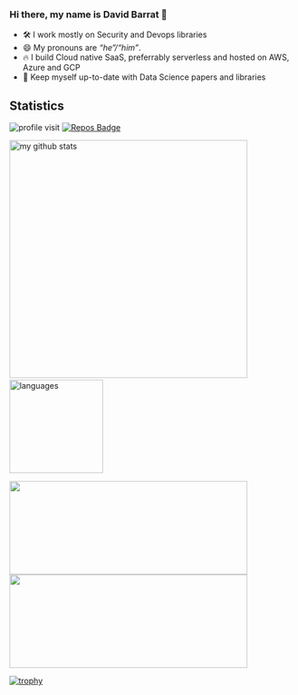 ### Hi there, my name is David Barrat 👋

- 🛠 I work mostly on Security and Devops libraries
- 😄 My pronouns are *&ldquo;he&rdquo;/&ldquo;him&rdquo;*. 
- :fire: I build Cloud native SaaS, preferrably serverless and hosted on AWS, Azure and GCP
- :book: Keep myself up-to-date with Data Science papers and libraries

## Statistics

<div align="left">

![profile visit](https://komarev.com/ghpvc/?username=dbrrt)
[![Repos Badge](https://badges.pufler.dev/repos/dbrrt)](https://badges.pufler.dev) 


<p align="left"> 
<img src="https://github-readme-stats.vercel.app/api?username=dbrrt&show_icons=true&count_private=true&hide=stars&include_all_commits=true&show_icons=true&layout=compact&theme=dracula" alt="my github stats" width="420"/>&nbsp;
<img src="https://github-readme-stats.vercel.app/api/top-langs/?username=dbrrt&layout=compact&theme=dracula" alt="languages" height="165">
</p>
</div>



<p align="left">
<img src="https://github-readme-streak-stats.herokuapp.com/?user=dbrrt" width="420" height="165">

<img src ="https://activity-graph.herokuapp.com/graph?username=dbrrt&bg_color=ffffff&color=0400ff&line=0400ff&point=03d3d&area=true&hide_border=true" width="420" height="165" >
    
[![trophy](https://github-profile-trophy.vercel.app/?username=dbrrt)](https://github.com/ryo-ma/github-profile-trophy)

    
</p>
